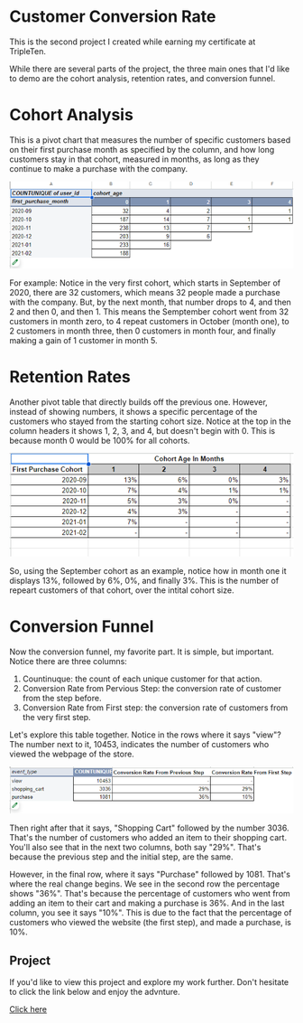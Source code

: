 # Customer Conversion Rate
This is the second project I created while earning my certificate at TripleTen.

While there are several parts of the project, the three main ones that I'd like to demo are 
the cohort analysis, retention rates, and conversion funnel.

# Cohort Analysis

This is a pivot chart that measures the number of specific customers based on their first purchase month 
as specified by the column, and how long customers stay in that cohort, measured in months, as long as they 
continue to make a purchase with the company.

![Cohort Analysis Pivot Table](https://github.com/Luke-H-Anderson/Customer-Conversion_Rate/blob/main/Cohort%20Analysis.png)

For example: Notice in the very first cohort, which starts in September of 2020, there are 32 customers, 
which means 32 people made a purchase with the company. But, by the next month, that number drops to 4, and then 2 
and then 0, and then 1. This means the Semptember cohort went from 32 customers in month zero, to 4 repeat 
customers in October (month one), to 2 customers in month three, then 0 customers in month four, and finally making a 
gain of 1 customer in month 5.

# Retention Rates

Another pivot table that directly builds off the previous one. However, instead of showing numbers, it shows a specific 
percentage of the customers who stayed from the starting cohort size. Notice at the top in the column headers it shows 1, 
2, 3, and 4, but doesn't begin with 0. This is because month 0 would be 100% for all cohorts.

![Retention Rate Pivot Table](https://github.com/Luke-H-Anderson/Customer-Conversion_Rate/blob/main/Retention%20Rates.png)

So, using the September cohort as an example, notice how in month one it displays 13%, followed by 6%, 0%, and finally 
3%. This is the number of repeart customers of that cohort, over the intital cohort size.

# Conversion Funnel

Now the conversion funnel, my favorite part. It is simple, but important. Notice there are three columns:
1. Countinuque: the count of each unique customer for that action.
2. Conversion Rate from Pervious Step: the conversion rate of customer from the step before.
3. Conversion Rate from First step: the conversion rate of customers from the very first step.

Let's explore this table together. Notice in the rows where it says "view"? The number next to it, 10453, indicates 
the number of customers who viewed the webpage of the store.

![Conversion Rate Pivot Table](https://github.com/Luke-H-Anderson/Customer-Conversion_Rate/blob/main/Conversion%20Funnel.png)

Then right after that it says, "Shopping Cart" followed by the number 3036. That's the number of customers who added an 
item to their shopping cart. You'll also see that in the next two columns, both say "29%". That's because the previous step 
and the initial step, are the same.

However, in the final row, where it says "Purchase" followed by 1081. That's where the real change begins. We see in the 
second row the percentage shows "36%". That's because the percentage of customers who went from adding an item to their cart 
and making a purchase is 36%. And in the last column, you see it says "10%". This is due to the fact that the percentage of 
customers who viewed the website (the first step), and made a purchase, is 10%.

## Project
If you'd like to view this project and explore my work further. Don't hesitate to click the link below and enjoy the advnture.

[Click here](https://docs.google.com/spreadsheets/d/1lfQbj-Opbrbo8LZzsji6Ks-xXSLSZBndREuYIjDjLAY/edit?usp=sharing)
